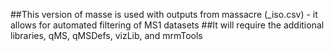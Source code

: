 ##This version of masse is used with outputs from massacre (_iso.csv) - it allows for automated filtering of MS1 datasets
##It will require the additional libraries, qMS, qMSDefs, vizLib, and mrmTools
